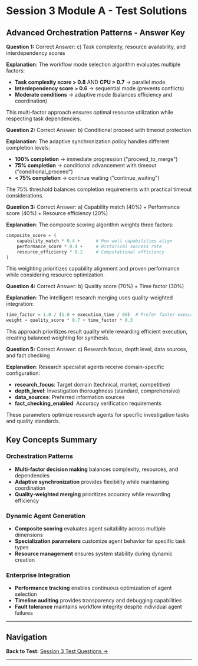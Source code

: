 # Session 3 Module A - Test Solutions

## Advanced Orchestration Patterns - Answer Key

**Question 1:** Correct Answer: c) Task complexity, resource availability, and interdependency scores  

**Explanation**: The workflow mode selection algorithm evaluates multiple factors:  
- **Task complexity score > 0.8** AND **CPU > 0.7** → parallel mode  
- **Interdependency score > 0.6** → sequential mode (prevents conflicts)  
- **Moderate conditions** → adaptive mode (balances efficiency and coordination)  

This multi-factor approach ensures optimal resource utilization while respecting task dependencies.

**Question 2:** Correct Answer: b) Conditional proceed with timeout protection  

**Explanation**: The adaptive synchronization policy handles different completion levels:  
- **100% completion** → immediate progression ("proceed_to_merge")  
- **75% completion** → conditional advancement with timeout ("conditional_proceed")  
- **< 75% completion** → continue waiting ("continue_waiting")  

The 75% threshold balances completion requirements with practical timeout considerations.

**Question 3:** Correct Answer: a) Capability match (40%) + Performance score (40%) + Resource efficiency (20%)  

**Explanation**: The composite scoring algorithm weights three factors:
```python
composite_score = (
    capability_match * 0.4 +      # How well capabilities align
    performance_score * 0.4 +     # Historical success rate
    resource_efficiency * 0.2     # Computational efficiency
)
```

This weighting prioritizes capability alignment and proven performance while considering resource optimization.

**Question 4:** Correct Answer: b) Quality score (70%) + Time factor (30%)  

**Explanation**: The intelligent research merging uses quality-weighted integration:
```python
time_factor = 1.0 / (1.0 + execution_time / 60)  # Prefer faster execution
weight = quality_score * 0.7 + time_factor * 0.3
```

This approach prioritizes result quality while rewarding efficient execution, creating balanced weighting for synthesis.

**Question 5:** Correct Answer: c) Research focus, depth level, data sources, and fact checking  

**Explanation**: Research specialist agents receive domain-specific configuration:  
- **research_focus**: Target domain (technical, market, competitive)  
- **depth_level**: Investigation thoroughness (standard, comprehensive)  
- **data_sources**: Preferred information sources  
- **fact_checking_enabled**: Accuracy verification requirements  

These parameters optimize research agents for specific investigation tasks and quality standards.

## Key Concepts Summary

### Orchestration Patterns  
- **Multi-factor decision making** balances complexity, resources, and dependencies  
- **Adaptive synchronization** provides flexibility while maintaining coordination  
- **Quality-weighted merging** prioritizes accuracy while rewarding efficiency  

### Dynamic Agent Generation  
- **Composite scoring** evaluates agent suitability across multiple dimensions  
- **Specialization parameters** customize agent behavior for specific task types  
- **Resource management** ensures system stability during dynamic creation  

### Enterprise Integration  
- **Performance tracking** enables continuous optimization of agent selection  
- **Timeline auditing** provides transparency and debugging capabilities  
- **Fault tolerance** maintains workflow integrity despite individual agent failures
---

## Navigation

**Back to Test:** [Session 3 Test Questions →](Session3_*.md#multiple-choice-test)

---
